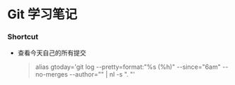 # Git 学习笔记

### Shortcut

+ 查看今天自己的所有提交
  > alias gtoday='git log --pretty=format:"%s (%h)" --since="6am" --no-merges --author="<your user.name>" | nl -s ". "'